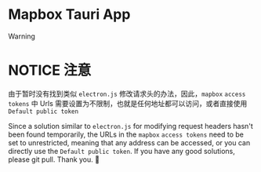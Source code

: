 # Mapbox Tauri App

> [!warning]
>
> # NOTICE 注意
>
> 由于暂时没有找到类似 `electron.js` 修改请求头的办法，因此，`mapbox` `access tokens` 中 Urls 需要设置为不限制，也就是任何地址都可以访问，或者直接使用 `Default public token`
>
> Since a solution similar to `electron.js` for modifying request headers hasn't been found temporarily, the URLs in the `mapbox` `access tokens` need to be set to unrestricted, meaning that any address can be accessed, or you can directly use the `Default public token`. If you have any good solutions, please git pull. Thank you. 🙏
